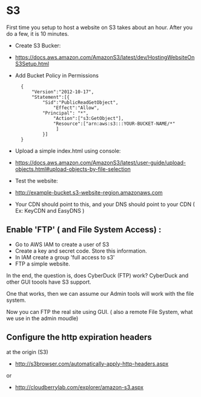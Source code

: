 # S3


First time you setup to host a website on S3 takes about an hour. After you do a few, it is
10 minutes.


- Create S3 Bucker:

- https://docs.aws.amazon.com/AmazonS3/latest/dev/HostingWebsiteOnS3Setup.html

- Add Bucket Policy in Permissions

		{
			"Version":"2012-10-17",
			"Statement":[{
				"Sid":"PublicReadGetObject",
					"Effect":"Allow",
				"Principal": "*",
					"Action":["s3:GetObject"],
					"Resource":["arn:aws:s3:::YOUR-BUCKET-NAME/*"
					 ]
				}]
		}

- Upload a simple index.html using console:
- https://docs.aws.amazon.com/AmazonS3/latest/user-guide/upload-objects.html#upload-objects-by-file-selection


- Test the website:
- http://example-bucket.s3-website-region.amazonaws.com

- Your CDN should point to this, and your DNS should point to your CDN ( Ex: KeyCDN and EasyDNS )


## Enable 'FTP' ( and File System Access) :
- Go to AWS IAM to create a user of S3
- Create a key and secret code. Store this information.
- In IAM create a group 'full access to s3'
- FTP a simple website.

In the end, the question is, does CyberDuck (FTP) work? CyberDuck and other GUI toools have S3 support.

One that works, then we can assume our Admin tools will work with the file system.

Now you can FTP the real site using GUI.
( also a remote File System, what we use in the admin moudle)

## Configure the http expiration headers
at the origin (S3)

- http://s3browser.com/automatically-apply-http-headers.aspx

or

- http://cloudberrylab.com/explorer/amazon-s3.aspx

